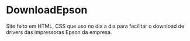 # DownloadEpson
Site feito em HTML, CSS que uso no dia a dia para facilitar o download de drivers das impressoras Epson da empresa.
